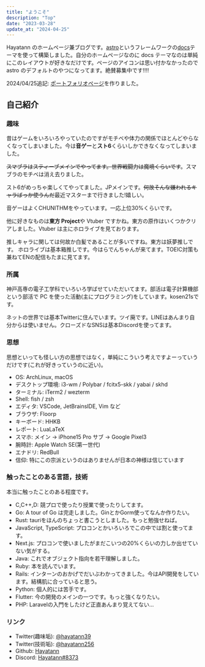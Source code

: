 ```yaml
---
title: "ようこそ"
description: "Top"
date: "2023-03-28"
update_at: "2024-04-25"
---
```


Hayatann のホームページ兼ブログです。[astro](https://astro.build/)というフレームワークの[docs](https://github.com/withastro/astro/tree/latest/examples/docs?on=github)テーマを使って構築しました。自分のホームページなのに docs テーマなのは単純にこのレイアウトが好きなだけです。ページのアイコンは思い付かなかったので astro のデフォルトのやつになってます。絶賛募集中です!!!!

2024/04/25追記: [ポートフォリオページ](portfolio)を作りました。
## 自己紹介

### 趣味

昔はゲームをいろいろやっていたのですがモチベや体力の関係でほとんどやらなくなってしまいました。今は**音ゲー**と**スト6**くらいしかできなくなってしまいました。

~~スマブラはスティーブメインでやってます。世界戦闘力は魔境くらいです~~。スマブラのモチベは消え去りました。

スト6がめっちゃ楽しくてやってました。JPメインです。~~何故そんな嫌われるキャラばっか使うんだ~~最近マスターまで行きました!嬉しい。

音ゲーはよくCHUNITHMをやっています。一応上位30%くらいです。

他に好きなものは**東方 Project**や Vtuber ですかね。東方の原作はいくつかクリアしました。Vtuber は主にホロライブを見ております。

推しキャラに関しては何故か白髪であることが多いですね。東方は妖夢推しです。
ホロライブは基本箱推しです。今はらでんちゃんが来てます。TOEIC対策も兼ねてENの配信もたまに見てます。

### 所属

神戸高専の電子工学科でいろいろ学ばせていただいてます。部活は電子計算機部という部活で PC を使った活動(主にプログラミング)をしています。kosen21sです。

ネットの世界では基本Twitterに住んでいます。ツイ廃です。LINEはあんまり自分からは使いません。クローズドなSNSは基本Discordを使ってます。

### 思想

思想といっても怪しい方の思想ではなく，単純にこういう考えですよーっていうだけです(これが好きっていうのに近い)。

- OS: ArchLinux, macOS
- デスクトップ環境: i3-wm / Polybar / fcitx5-skk / yabai / skhd
- ターミナル: iTerm2 / wezterm
- Shell: fish / zsh
- エディタ: VSCode, JetBrainsIDE, Vim など
- ブラウザ: Floorp
- キーボード: HHKB
- レポート: LuaLaTeX
- スマホ: メイン → iPhone15 Pro サブ → Google Pixel3
- 腕時計: Apple Watch SE(第一世代)
- エナドリ: RedBull
- 信仰: 特にこの宗派というのはありませんが日本の神様は信じています

### 触ったことのある言語，技術

本当に触ったことのある程度です。

- C,C++,D: 競プロで使ったり授業で使ったりしてます。
- Go: A tour of Go は完走しました。GinとかGorm使ってなんか作りたい。
- Rust: tauriをほんのちょっと書こうとしました。もっと勉強せねば。
- JavaScript, TypeScript: プロコンとかいろいろでこの中では割と使ってます。
- Next.js: プロコンで使いましたがまだこいつの20%くらいの力しか出せていない気がする。
- Java: これでオブジェクト指向を若干理解しました。
- Ruby: 本を読んでいます。
- Rails: インターンのおかげでだいぶわかってきました。今はAPI開発をしています。結構肌に合っていると思う。
- Python: 個人的には苦手です。
- Flutter: 今の開発のメインの一つです。もっと強くなりたい。
- PHP: Laravelの入門をしたけど正直あんまり覚えてない...

### リンク

- Twitter(趣味垢): [@hayatann39](https://twitter.com/hayatann39)
- Twitter(技術垢): [@hayatann256](https://twitter.com/hayatann256)
- Github: [Hayatann](https://github.com/Hayatann)
- Discord: [Hayatann#8373](discordapp.com/users/408963028684374016)
